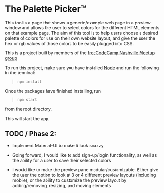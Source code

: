 ﻿# The Palette Picker™

This tool is a page that shows a generic/example web page in a preview window and allows the user to select colors for the different HTML elements on that example page. The aim of this tool is to help users choose a desired palette of colors for use on their own website layout, and give the user the hex or rgb values of those colors to be easily plugged into CSS.

This is a project built by members of the <a href="https://www.meetup.com/freeCodeCamp-Nashville/" target="_blank" rel="noopener noreferrer">freeCodeCamp Nashville Meetup group</a>

To run this project, make sure you have installed <a href="https://nodejs.org/en/download/" target="_blank" rel="noopener noreferrer">Node</a> and run the following in the terminal:

> `npm install`

Once the packages have finished installing, run

> `npm start`

from the root directory.

This will start the app.

## TODO / Phase 2:

- Implement Material-UI to make it look snazzy

- Going forward, I would like to add sign-up/login functionality, as well as the ability for a user to save their selected colors

- I would like to make the preview pane modular/customizable. Either give the user the option to look at 3 or 4 different preview layouts (including mobile), or the ability to customize the preview layout by adding/removing, resizing, and moving elements
